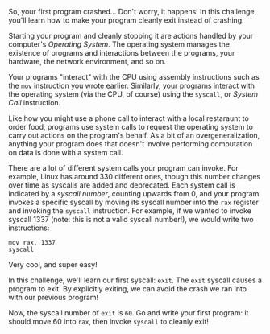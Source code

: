 So, your first program crashed...
Don't worry, it happens!
In this challenge, you'll learn how to make your program cleanly exit instead of crashing.

Starting your program and cleanly stopping it are actions handled by your computer's _Operating System_.
The operating system manages the existence of programs and interactions between the programs, your hardware, the network environment, and so on.

Your programs "interact" with the CPU using assembly instructions such as the `mov` instruction you wrote earlier.
Similarly, your programs interact with the operating system (via the CPU, of course) using the `syscall`, or _System Call_ instruction.

Like how you might use a phone call to interact with a local restaraunt to order food, programs use system calls to request the operating system to carry out actions on the program's behalf.
As a bit of an overgeneralization, anything your program does that doesn't involve performing computation on data is done with a system call.

There are a lot of different system calls your program can invoke.
For example, Linux has around 330 different ones, though this number changes over time as syscalls are added and deprecated.
Each system call is indicated by a _syscall number_, counting upwards from 0, and your program invokes a specific syscall by moving its syscall number into the `rax` register and invoking the `syscall` instruction.
For example, if we wanted to invoke syscall 1337 (note: this is not a valid syscall number!), we would write two instructions:

```assembly
mov rax, 1337
syscall
```

Very cool, and super easy!

In this challenge, we'll learn our first syscall: `exit`.
The `exit` syscall causes a program to exit.
By explicitly exiting, we can avoid the crash we ran into with our previous program!

Now, the syscall number of `exit` is `60`.
Go and write your first program: it should move 60 into `rax`, then invoke `syscall` to cleanly exit!
